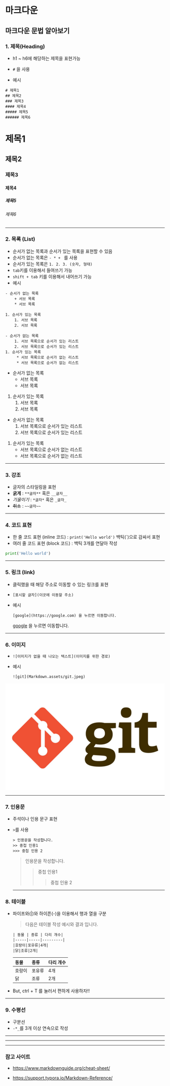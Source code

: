 # 마크다운

## 마크다운 문법 알아보기

### 1. 제목(Heading)

* h1 ~ h6에 해당하는 제목을 표현가능

* `#` 을 사용

* 예시

```
# 제목1
## 제목2
### 제목3
#### 제목4
##### 제목5
###### 제목6
```

# 제목1

## 제목2
### 제목3
#### 제목4
##### 제목5
###### 제목6

---

### 2. 목록 (List)

* 순서가 없는 목록과 순서가 있는 목록을 표현할 수 있음
* 순서가 없는 목록은 `- * + ` 를 사용
* 순서가 있는 목록은 `1. 2. 3. (숫자, 형태)`
* `tab`키를 이용해서 들여쓰기 가능
* `shift + tab` 키를 이용해서 내어쓰기 가능 
* 예시

```
- 순서가 없는 목록
	+ 서브 목록
	* 서브 목록
	
1. 순서가 있는 목록
	1. 서브 목록
	2. 서브 목록
	
- 순서가 없는 목록
	1. 서브 목록으로 순서가 있는 리스트
	2. 서브 목록으로 순서가 있는 리스트
1. 순서가 있는 목록
	 * 서브 목록으로 순서가 없는 리스트
	 * 서브 목록으로 순서가 없는 리스트
```

- 순서가 없는 목록
	+ 서브 목록
	* 서브 목록
	
1. 순서가 있는 목록
	1. 서브 목록
	2. 서브 목록
	
- 순서가 없는 목록
	1. 서브 목록으로 순서가 있는 리스트
	2. 서브 목록으로 순서가 있는 리스트
1. 순서가 있는 목록
	 * 서브 목록으로 순서가 없는 리스트
	 * 서브 목록으로 순서가 없는 리스트

---

### 3. 강조

+ 글자의 스타일링을 표현
+ **굵게** : `**글자**` 혹은 `__글자__`
+ *기울이기* : `*글자*` 혹은 `_글자_`
+ ~~취소~~ : `~~글자~~`

---

### 4. 코드 표현

+ 한 줄 코드 표현 (inline 코드) : `print('Hello world')` 백틱(`)으로 감싸서 표현
+ 여러 줄 코드 표현 (block 코드) :  백틱 3개를 연달아 작성

```python
print('Hello world')
```

---

### 5. 링크 (link)

+ 클릭했을 때 해당 주소로 이동할 수 있는 링크를 표현

+ `[표시할 글자](이곳에 이동할 주소)`

+ 예시

  ```
  [google](https://google.com) 을 누르면 이동합니다.
  ```

  [google](https://google.com) 을 누르면 이동합니다.

---

### 6. 이미지

+ `![이미지가 없을 때 나오는 텍스트](이미지를 위한 경로)`

+ 예시

  ```
  ![git](Markdown.assets/git.jpeg)
  ```

![git](Markdown.assets/git.jpeg)

---

### 7. 인용문

+ 주석이나 인용 문구 표현

+ `>`를 사용

  ```
  > 인용문을 작성합니다.
  >> 중첩 인용1
  >>> 중첩 인용 2
  ```

  > 인용문을 작성합니다.
  > > 중첩 인용1
  > >
  > > > 중첩 인용 2

  ---

### 8. 테이블

+ 파이프와(|)와 하이픈(-)을 이용해서 행과 열을 구분

  >  다음은 테이블 작성 예시와 결과 입니다.

  ```
  | 동물 | 종류 | 다리 개수|
  |-----|-----|---------|
  |호랑이|포유류|4개|
  |닭|조류|2개|
  ```

  | 동물   | 종류   | 다리 개수 |
  | ------ | ------ | --------- |
  | 호랑이 | 포유류 | 4개       |
  | 닭     | 조류   | 2개       |

+ But, ctrl + T 를 눌러서 편하게 사용하자!!

---

### 9. 수평선

+ 구분선
+ `-*_`를 3개 이상 연속으로 작성

---

___

***

 

### 참고 사이트

+ https://www.markdownguide.org/cheat-sheet/

+ https://support.typora.io/Markdown-Reference/
